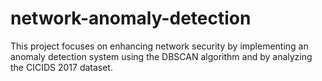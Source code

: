 # network-anomaly-detection
This project focuses on enhancing network security by implementing an anomaly detection system using the DBSCAN algorithm and by analyzing the CICIDS 2017 dataset.
